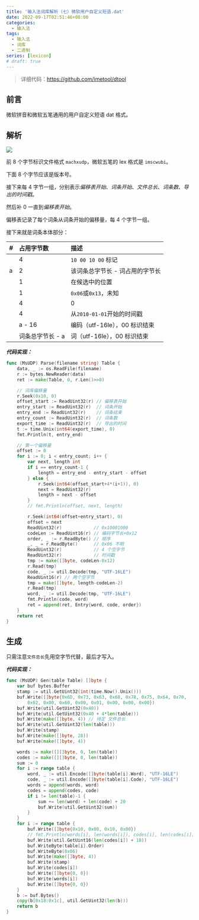 ```yaml
---
title: '输入法词库解析（七）微软用户自定义短语.dat'
date: 2022-09-17T02:51:46+08:00
categories:
  - 输入法
tags:
  - 输入法
  - 词库
  - 二进制
series: [lexicon]
# draft: true
---
```


> 详细代码：<https://github.com/imetool/dtool>

## 前言

微软拼音和微软五笔通用的用户自定义短语 dat 格式。

## 解析

![](https://tucang.cc/api/image/show/d0a2ee3a669677cd6207e714fea4ff1c)

前 8 个字节标识文件格式 `machxudp`，微软五笔的 lex 格式是 `imscwubi`。

下面 8 个字节应该是版本号。

接下来每 4 字节一组，分别表示*偏移表开始*、_词条开始_、_文件总长_、_词条数_、_导出的时间戳_。

然后补 0 一直到*偏移表开始*。

偏移表记录了每个词条从词条开始的偏移量，每 4 个字节一组。

接下来就是词条本体部分：

| #   | 占用字节数       | 描述                            |
| :-- | :--------------- | :------------------------------ |
|     | 4                | `10 00 10 00` 标记              |
| a   | 2                | 该词条总字节长 - 词占用的字节长 |
|     | 1                | 在候选中的位置                  |
|     | 1                | `0x06`或`0x13`，未知            |
|     | 4                | 0                               |
|     | 4                | 从`2010-01-01`开始的时间戳      |
|     | a - 16           | 编码（utf-16le），00 标识结束   |
|     | 词条总字节长 - a | 词（utf-16le），00 标识结束     |

**_代码实现：_**

```go
func (MsUDP) Parse(filename string) Table {
    data, _ := os.ReadFile(filename)
    r := bytes.NewReader(data)
    ret := make(Table, 0, r.Len()>>8)

    // 词库偏移量
    r.Seek(0x10, 0)
    offset_start := ReadUint32(r) // 偏移表开始
    entry_start := ReadUint32(r)  // 词条开始
    entry_end := ReadUint32(r)    // 词条结束
    entry_count := ReadUint32(r)  // 词条数
    export_time := ReadUint32(r)  // 导出的时间
    t := time.Unix(int64(export_time), 0)
    fmt.Println(t, entry_end)

    // 第一个偏移量
    offset := 0
    for i := 0; i < entry_count; i++ {
        var next, length int
        if i == entry_count-1 {
            length = entry_end - entry_start - offset
        } else {
            r.Seek(int64(offset_start+4*(i+1)), 0)
            next = ReadUint32(r)
            length = next - offset
        }
        // fmt.Println(offset, next, length)

        r.Seek(int64(offset+entry_start), 0)
        offset = next
        ReadUint32(r)            // 0x10001000
        codeLen := ReadUint16(r) // 编码字节长+0x12
        order, _ := r.ReadByte() // 顺序
        _, _ = r.ReadByte()      // 0x06 不明
        ReadUint32(r)            // 4 个空字节
        ReadUint32(r)            // 时间戳
        tmp := make([]byte, codeLen-0x12)
        r.Read(tmp)
        code, _ := util.Decode(tmp, "UTF-16LE")
        ReadUint16(r) // 两个空字节
        tmp = make([]byte, length-codeLen-2)
        r.Read(tmp)
        word, _ := util.Decode(tmp, "UTF-16LE")
        fmt.Println(code, word)
        ret = append(ret, Entry{word, code, order})
    }
    return ret
}
```

## 生成

只需注意`文件总长`先用空字节代替，最后才写入。

**_代码实现：_**

```go
func (MsUDP) Gen(table Table) []byte {
    var buf bytes.Buffer
    stamp := util.GetUint32(int(time.Now().Unix()))
    buf.Write([]byte{0x6D, 0x73, 0x63, 0x68, 0x78, 0x75, 0x64, 0x70,
        0x02, 0x00, 0x60, 0x00, 0x01, 0x00, 0x00, 0x00})
    buf.Write(util.GetUint32(0x40))
    buf.Write(util.GetUint32(0x40 + 4*len(table)))
    buf.Write(make([]byte, 4)) // 待定 文件总长
    buf.Write(util.GetUint32(len(table)))
    buf.Write(stamp)
    buf.Write(make([]byte, 28))
    buf.Write(make([]byte, 4))

    words := make([][]byte, 0, len(table))
    codes := make([][]byte, 0, len(table))
    sum := 0
    for i := range table {
        word, _ := util.Encode([]byte(table[i].Word), "UTF-16LE")
        code, _ := util.Encode([]byte(table[i].Code), "UTF-16LE")
        words = append(words, word)
        codes = append(codes, code)
        if i != len(table)-1 {
            sum += len(word) + len(code) + 20
            buf.Write(util.GetUint32(sum))
        }
    }
    for i := range table {
        buf.Write([]byte{0x10, 0x00, 0x10, 0x00})
        // fmt.Println(words[i], len(words[i]), codes[i], len(codes[i]))
        buf.Write(util.GetUint16(len(codes[i]) + 18))
        buf.WriteByte(table[i].Order)
        buf.WriteByte(0x06)
        buf.Write(make([]byte, 4))
        buf.Write(stamp)
        buf.Write(codes[i])
        buf.Write([]byte{0, 0})
        buf.Write(words[i])
        buf.Write([]byte{0, 0})
    }
    b := buf.Bytes()
    copy(b[0x18:0x1c], util.GetUint32(len(b)))
    return b
}
```
